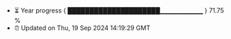 - ⏳ Year progress { █████████████████████▁▁▁▁▁▁▁▁▁ } 71.75 %
- ⏰ Updated on Thu, 19 Sep 2024 14:19:29 GMT

